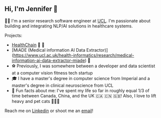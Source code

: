 ## Hi, I'm Jennifer 👋

👩‍💻 I'm a senior research software engineer at [UCL](https://www.ucl.ac.uk/health-informatics/ucl-institute-health-informatics). I'm passionate about building and integrating NLP/AI solutions in healthcare systems.

Projects: 
- [HealthChain](https://github.com/dotimplement/HealthChain) 💫 🏥
- [MiADE (Medical information AI Data Extractor)] (https://www.ucl.ac.uk/health-informatics/research/medical-information-ai-data-extractor-miade) 📑
- ⚽ Previously, I was somewhere between a developer and data scientist at a computer vision fitness tech startup
- 🎓 I have a master's degree in computer science from Imperial and a master's degree in clinical neuroscience from UCL
- 🌈 Fun facts about me: I've spent my life so far in roughly equal 1/3 of time between Canada, China, and the UK 🇨🇦 🇨🇳 🇬🇧! Also, I love to lift heavy and pet cats 🏋️‍♀️🐾

Reach me on [Linkedin](https://www.linkedin.com/in/jenniferjiangkells) or shoot me an [email](mailto:jenniferjiangkells@gmail.com)!

